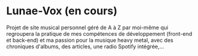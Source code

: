 # Lunae-Vox (en cours)
Projet de site musical personnel géré de A à Z par moi-même qui regroupera la pratique de mes compétences de développement (front-end et back-end) et ma passion pour la musique heavy metal, avec des chroniques d'albums, des articles, une radio Spotify intégrée,...
